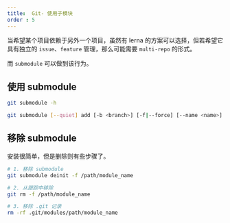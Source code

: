 ```yaml
---
title:  Git- 使用子模块
order : 5
---
```


当希望某个项目依赖于另外一个项目，虽然有 lerna 的方案可以选择，但若希望它具有独立的 `issue`、`feature` 管理，那么可能需要 `multi-repo` 的形式。

而 `submodule` 可以做到该行为。

## 使用 submodule

```bash
git submodule -h

git submodule [--quiet] add [-b <branch>] [-f|--force] [--name <name>] [--reference <repository>] [--] <repository> [<path>]
```

## 移除 submodule

安装很简单，但是删除则有些步骤了。

```bash
# 1. 移除 submodule
git submodule deinit -f /path/module_name

# 2. 从跟踪中移除
git rm -f /path/module_name

# 3. 移除 .git 记录
rm -rf .git/modules/path/module_name
```
